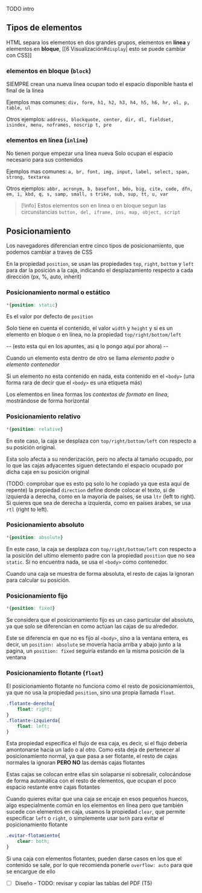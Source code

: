 TODO intro


## Tipos de elementos
HTML separa los elementos en dos grandes grupos, elementos en **línea** y elementos en **bloque**, [[6 Visualización#`display`| esto se puede cambiar con CSS]]

### elementos en bloque (`block`)
SIEMPRE crean una nueva línea
ocupan todo el espacio disponible hasta el final de la línea

Ejemplos mas comunes: `div, form, h1, h2, h3, h4, h5, h6, hr, ol, p, table, ul`

Otros ejemplos: `address, blockquote, center, dir, dl, fieldset, isindex, menu, noframes, noscrip t, pre`


### elementos en línea (`inline`)
No tienen porque empezar una línea nueva
Solo ocupan el espacio necesario para sus contenidos

Ejemplos mas comunes: `a, br, font, img, input, label, select, span, strong, textarea`

Otros ejemplos: `abbr, acronym, b, basefont, bdo, big, cite, code, dfn, em, i, kbd, q, s, samp, small, s trike, sub, sup, tt, u, var`

>[!info] Estos elementos son en linea o en bloque segun las circunstancias
>`button, del, iframe, ins, map, object, script`

## Posicionamiento
Los navegadores diferencian entre cinco tipos de posicionamiento, que podemos cambiar a traves de CSS

En la propiedad `position`, se usan las propiedades `top`, `right`, `bottom` y `left` para dar la posición a la caja, indicando el desplazamiento respecto a cada dirección (px, %, auto, inherit)


### Posicionamiento normal o estático
```css
*{position: static}
```

Es el valor por defecto de `position`

Solo tiene en cuenta el contenido, el valor `width` y `height` y si es un elemento en bloque o en línea, no la propiedad `top/right/bottom/left`

-- (esto esta qui en los apuntes, asi q lo pongo aquí por ahora) --

Cuando un elemento esta dentro de otro se llama *elemento padre* o *elemento contenedor*

Si un elemento no esta contenido en nada, esta contenido en el ``<body>`` (una forma rara de decir que el ``<body>`` es una etiqueta más)

Los elementos en línea formas los *contextos de formato en línea*, mostrándose de forma horizontal



### Posicionamiento relativo
```css
*{position: relative}
```
En este caso, la caja se desplaza con `top/right/bottom/left` con respecto a su posición original.

Esta solo afecta a su renderización, pero no afecta al tamaño ocupado, por lo que las cajas adyacentes siguen detectando el espacio ocupado por dicha caja en su posición original

(TODO: comprobar que es esto pq solo lo he copiado ya que esta aquí de repente)
la propiedad `direction` define donde colocar el texto, si de izquierda a derecha, como en la mayoría de países, se usa `ltr` (left to right). Si quieres que sea de derecha a izquierda, como en países árabes, se usa `rtl` (right to left).




### Posicionamiento absoluto
```css
*{position: absolute}
```
En este caso, la caja se desplaza con `top/right/bottom/left` con respecto a la posición del ultimo elemento padre con la propiedad `position` que no sea `static`. Si no encuentra nada, se usa el `<body>` como contenedor.

Cuando una caja se muestra de forma absoluta, el resto de cajas la ignoran para calcular su posición.



### Posicionamiento fijo
```css
*{position: fixed}
```
Se considera que el posicionamiento fijo es un caso particular del absoluto, ya que solo se diferencian en como actúan las cajas de su alrededor.

Este se diferencia en que no es fijo al `<body>`, sino a la ventana entera, es decir, 
un `position: absolute` se movería hacia arriba y abajo junto a la pagina, 
un `position: fixed` seguiría estando en la misma posición de la ventana

### Posicionamiento flotante (``float``)
El posicionamiento flotante no funciona como el resto de posicionamientos, ya que no usa la propiedad `position`, sino una propia llamada `float`.

```css
.flotante-derecha{
	float: right;
}
.flotante-izquierda{
	float: left;
}
```

Esta propiedad especifica el flujo de esa caja, es decir, si el flujo debería amontonarse hacia un lado o al otro. Como esta deja de pertenecer al posicionamiento normal, ya que pasa a ser flotante, el resto de cajas normales la ignoran **PERO NO** las demás cajas flotantes

Estas cajas se colocan entre ellas sin solaparse ni sobresalir, colocándose de forma automática con el resto de elementos, que ocupan el poco espacio restante entre cajas flotantes 

Cuando quieres evitar que una caja se encaje en esos pequeños huecos, algo especialmente común en los elementos en línea pero que también sucede con elementos en caja, usamos la propiedad `clear`, que permite especificar `left` o `right`, o simplemente usar `both` para evitar el posicionamiento flotante

```css
.evitar-flotamiento{
	clear: both;
}
```

Si una caja con elementos flotantes, pueden darse casos en los que el contenido se sale, por lo que recomienda ponerle `overflow: auto` para que se encargue de ello


- [ ] Diseño - TODO: revisar y copiar las tablas del PDF (T5)